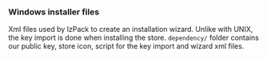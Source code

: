 ### Windows installer files

Xml files used by IzPack to create an installation wizard. Unlike with UNIX, the key import is done when installing the store.
`dependency/` folder contains our public key, store icon, script for the key import and wizard xml files.
